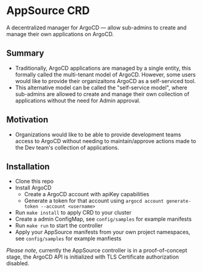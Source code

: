 # AppSource CRD
A decentralized manager for ArgoCD — allow sub-admins to create and manage their own applications on ArgoCD.
## Summary
- Traditionally, ArgoCD applications are managed by a single entity, this formally called the multi-tenant model of ArgoCD. However, some users would like to provide their organizaitons ArgoCD as a self-serviced tool. 
- This alternative model can be called the "self-service model", where sub-admins are allowed to create and manage their own collection of applications without the need for Admin approval.
## Motivation
- Organizations would like to be able to provide development teams access to ArgoCD without needing to maintain/approve actions made to the Dev team's collection of applications. 
## Installation
- Clone this repo
- Install ArgoCD
  - Create a ArgoCD account with apiKey capabilities
  - Generate a token for that account using `argocd account generate-token --account <username>`
- Run `make install` to apply CRD to your cluster
- Create a admin ConfigMap, see `config/samples` for example manifests
- Run `make run` to start the controller
- Apply your AppSource manifests from your own project namespaces, see `config/samples` for example manfiests
  
*Please note*, currently the AppSource controller is in a proof-of-concept stage, the ArgoCD API is initialized with TLS Certificate authorization disabled.

